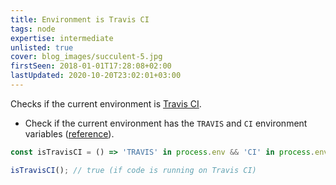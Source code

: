 ```yaml
---
title: Environment is Travis CI
tags: node
expertise: intermediate
unlisted: true
cover: blog_images/succulent-5.jpg
firstSeen: 2018-01-01T17:28:08+02:00
lastUpdated: 2020-10-20T23:02:01+03:00
---
```


Checks if the current environment is [Travis CI](https://travis-ci.org/).

- Check if the current environment has the `TRAVIS` and `CI` environment variables ([reference](https://docs.travis-ci.com/user/environment-variables/#Default-Environment-Variables)).

```js
const isTravisCI = () => 'TRAVIS' in process.env && 'CI' in process.env;
```

```js
isTravisCI(); // true (if code is running on Travis CI)
```

